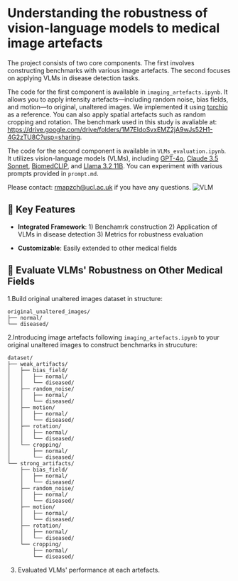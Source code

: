 # Understanding the robustness of vision-language models to medical image artefacts
The project consists of two core components. The first involves constructing benchmarks with various image artefacts. The second focuses on applying VLMs in disease detection tasks.

The code for the first component is available in `imaging_artefacts.ipynb`. It allows you to apply intensity artefacts—including random noise, bias fields, and motion—to original, unaltered images. We implemented it using [torchio](https://github.com/TorchIO-project/torchio) as a reference. You can also apply spatial artefacts such as random cropping and rotation. The benchmark used in this study is avaliable at: https://drive.google.com/drive/folders/1M7EldoSvxEMZ2jA9wJs52H1-4G2zTU8C?usp=sharing.

The code for the second component is available in `VLMs_evaluation.ipynb`. It utilizes vision-language models (VLMs), including [GPT-4o](https://platform.openai.com/docs/quickstart), [Claude 3.5 Sonnet](https://github.com/anthropics/anthropic-cookbook), [BiomedCLIP](https://huggingface.co/microsoft/BiomedCLIP-PubMedBERT_256-vit_base_patch16_224), and [Llama 3.2 11B](https://huggingface.co/meta-llama/Llama-3.2-11B-Vision-Instruct). You can experiment with various prompts provided in `prompt.md`.

Please contact: rmapzch@ucl.ac.uk if you have any questions.
![VLM](https://github.com/user-attachments/assets/65e2d944-31eb-4b3b-aa22-9874fac5205e)

## 🔑 Key Features

- **Integrated Framework**: 1) Benchamrk construction 2) Application of VLMs in disease detection 3) Metrics for robustness evaluation

- **Customizable**: Easily extended to other medical fields

## 🧪 Evaluate VLMs' Robustness on Other Medical Fields

1.Build original unaltered images dataset in structure:
```
original_unaltered_images/
├── normal/
└── diseased/
```
2.Introducing image artefacts following `imaging_artefacts.ipynb` to your original unaltered images to construct benchmarks in strucuture:
```
dataset/
├── weak_artifacts/
│   ├── bias_field/
│   │   ├── normal/
│   │   └── diseased/
│   ├── random_noise/
│   │   ├── normal/
│   │   └── diseased/
│   ├── motion/
│   │   ├── normal/
│   │   └── diseased/
│   ├── rotation/
│   │   ├── normal/
│   │   └── diseased/
│   └── cropping/
│       ├── normal/
│       └── diseased/
└── strong_artifacts/
    ├── bias_field/
    │   ├── normal/
    │   └── diseased/
    ├── random_noise/
    │   ├── normal/
    │   └── diseased/
    ├── motion/
    │   ├── normal/
    │   └── diseased/
    ├── rotation/
    │   ├── normal/
    │   └── diseased/
    └── cropping/
        ├── normal/
        └── diseased/
``` 
  
3. Evaluated VLMs' performance at each artefacts.


